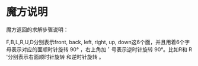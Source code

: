 # 魔方说明
魔方返回的求解步骤说明：

F,B,L,R,U,D分别表示front, back, left, right, up, down这6个面，并且用着6个字母表示对应的面顺时针旋转 90° ，右上角加＇号表示逆时针旋转  90°。比如R和 R '分别表示右面顺时针旋转 和逆时针旋转 。

